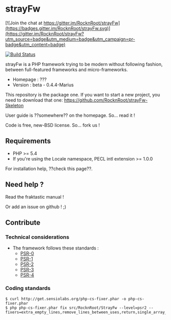 # strayFw

[![Join the chat at https://gitter.im/RocknRoot/strayFw](https://badges.gitter.im/RocknRoot/strayFw.svg)](https://gitter.im/RocknRoot/strayFw?utm_source=badge&utm_medium=badge&utm_campaign=pr-badge&utm_content=badge)

[![Build Status](https://travis-ci.org/RocknRoot/strayFw.png?branch=master)](https://travis-ci.org/RocknRoot/strayFw)

strayFw is a PHP framework trying to be modern without following fashion, between full-featured frameworks and micro-frameworks.

* Homepage : ???
* Version : beta - 0.4.4-Marius

This repository is the package one. If you want to start a new project, you need to download that one: https://github.com/RocknRoot/strayFw-Skeleton

User guide is ??somewhere?? on the homepage. So... read it !

Code is free, new-BSD license. So... fork us !

## Requirements

* PHP >= 5.4
* If you're using the Locale namespace, PECL intl extension >= 1.0.0

For installation help, ??check this page??.

## Need help ?

Read the fraktastic manual !

Or add an issue on github ! ;)

## Contribute

### Technical considerations

* The framework follows these standards :
    * [PSR-0](https://github.com/php-fig/fig-standards/blob/master/accepted/PSR-0.md 'PSR-0')
    * [PSR-1](https://github.com/php-fig/fig-standards/blob/master/accepted/PSR-1-basic-coding-standard.md 'PSR-1')
    * [PSR-2](https://github.com/php-fig/fig-standards/blob/master/accepted/PSR-2-coding-style-guide.md 'PSR-2')
    * [PSR-3](https://github.com/php-fig/fig-standards/blob/master/accepted/PSR-3-logger-interface.md 'PSR-3')
    * [PSR-4](https://github.com/php-fig/fig-standards/blob/master/accepted/PSR-4-autoloader.md 'PSR-4')

### Coding standards

    $ curl http://get.sensiolabs.org/php-cs-fixer.phar -o php-cs-fixer.phar
    $ php php-cs-fixer.phar fix src/RocknRoot/StrayFw --level=psr2 --fixers=extra_empty_lines,remove_lines_between_uses,return,single_array_no_trailing_comma,spaces_before_semicolon,spaces_cast,unused_use,whitespacy_lines,concat_with_spaces,ordered_use
